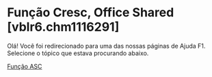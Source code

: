 
# Função Cresc, Office Shared [vblr6.chm1116291]

Olá! Você foi redirecionado para uma das nossas páginas de Ajuda F1. Selecione o tópico que estava procurando abaixo.

[Função ASC](http://msdn.microsoft.com/library/4c5775f4-792f-f9d0-6eff-41d6fff9048c%28Office.15%29.aspx)
